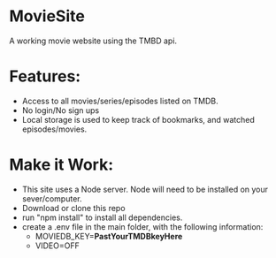 # MovieSite
A working movie website using the TMBD api.

# Features:
- Access to all movies/series/episodes listed on TMDB.
- No login/No sign ups
- Local storage is used to keep track of bookmarks, and watched episodes/movies.

# Make it Work:
- This site uses a Node server. Node will need to be installed on your sever/computer.
- Download or clone this repo
- run "npm install" to install all dependencies.
- create a .env file in the main folder, with the following information:
    - MOVIEDB_KEY=**PastYourTMDBkeyHere**
    - VIDEO=OFF

